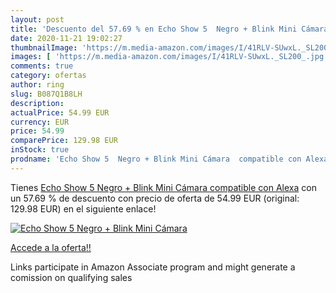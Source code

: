 ```yaml
---
layout: post
title: 'Descuento del 57.69 % en Echo Show 5  Negro + Blink Mini Cámara  '
date: 2020-11-21 19:02:27
thumbnailImage: 'https://m.media-amazon.com/images/I/41RLV-SUwxL._SL200_.jpg'
images: [ 'https://m.media-amazon.com/images/I/41RLV-SUwxL._SL200_.jpg' ]
comments: true
category: ofertas
author: ring
slug: B087Q1B8LH
description:
actualPrice: 54.99 EUR
currency: EUR
price: 54.99
comparePrice: 129.98 EUR
inStock: true
prodname: 'Echo Show 5  Negro + Blink Mini Cámara  compatible con Alexa'
---
```


Tienes [Echo Show 5  Negro + Blink Mini Cámara  compatible con Alexa](https://www.amazon.es/dp/B087Q1B8LH/?tag=tolees-21) con un 57.69 % de descuento con precio de oferta de 54.99 EUR (original: 129.98 EUR) en el siguiente enlace!

[![Echo Show 5  Negro + Blink Mini Cámara  ](https://m.media-amazon.com/images/I/41RLV-SUwxL._SL200_.jpg)](https://www.amazon.es/dp/B087Q1B8LH/?tag=tolees-21)

[Accede a la oferta!!](https://www.amazon.es/dp/B087Q1B8LH/?tag=tolees-21)

Links participate in Amazon Associate program and might generate a comission on qualifying sales


